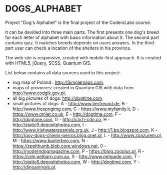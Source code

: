 # DOGS_ALPHABET

Project "Dog's Alphabet" is the final project of the CodersLabs course.

It can be devided into three main parts. The first presents one dog's breed for each letter of alphabet with basic information about it. The second part contains quiz. It matches breeds depends on users answers. In the third part user can check a location of the shelters in his province.

The web site is responsive, created with mobile-first approach. It is created with HTML5, jQuery, SCSS, Quantum GIS.

List below contains all data sources used in this project:

- svg map of Poland : http://Simplemaps.com,
- maps of provinces: created in Quantum GIS with data from http://www.codgik.gov.pl,
- all big pictures of dogs: http://dogtime.com,
- small pictures of dogs:
  A - http://www.tierfreund.de,
  B - http://www.freepngimg.com,
  C - https://www.myfamily.it,
  D - https://www.omlet.co.uk,
  E - http://dogtime.com,
  F - http://dogtime.com,
  G - http://clv.h-cdn.co,
  H - http://static9.depositphotos.com,
  I - http://www.irishwaterspaniels.org.uk,
  J - http://1.bp.blogspot.com,
  K - http://psy-dogs-chiens-perros.blog.onet.pl,
  L - http://www.zpazurem.pl,
  M - https://www.baxterboo.com,
  N - https://spplthumb.blob.core.windows.net,
  0 - http://moderndogmagazine.com,
  P - https://blog.zooplus.pl,
  R - https://cdn.petbarn.com.au,
  S - http://www.petguide.com,
  T - http://static8.depositphotos.com,
  W - http://dogtime.com,
  Y - http://dinoanimals.pl.
